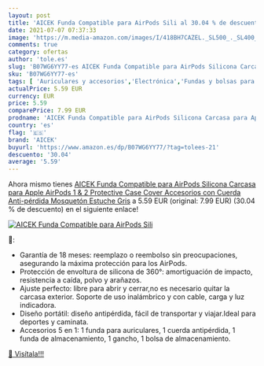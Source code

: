 ```yaml
---
layout: post
title: 'AICEK Funda Compatible para AirPods Sili al 30.04 % de descuento'
date: 2021-07-07 07:37:33
image: 'https://m.media-amazon.com/images/I/418BH7CAZEL._SL500_._SL400_.jpg'
comments: true
category: ofertas
author: 'tole.es'
slug: 'B07WG6YY77-es AICEK Funda Compatible para AirPods Silicona Carcasa para...'
sku: 'B07WG6YY77-es'
tags: [ 'Auriculares y accesorios','Electrónica','Fundas y bolsas para auriculares','aicek','apple', ]
actualPrice: 5.59 EUR
currency: EUR
price: 5.59
comparePrice: 7.99 EUR
prodname: 'AICEK Funda Compatible para AirPods Silicona Carcasa para Apple AirPods 1 & 2 Protective Case Cover Accesorios con Cuerda Anti-pérdida Mosquetón Estuche  Gris'
country: 'es'
flag: '🇪🇸'
brand: 'AICEK'
buyurl: 'https://www.amazon.es/dp/B07WG6YY77/?tag=tolees-21'
descuento: '30.04'
average: '5.59'
---
```


Ahora mismo tienes [AICEK Funda Compatible para AirPods Silicona Carcasa para Apple AirPods 1 & 2 Protective Case Cover Accesorios con Cuerda Anti-pérdida Mosquetón Estuche  Gris](https://www.amazon.es/dp/B07WG6YY77/?tag=tolees-21) a 5.59 EUR (original: 7.99 EUR) (30.04 %  de descuento) en el siguiente enlace!

[![AICEK Funda Compatible para AirPods Sili](https://m.media-amazon.com/images/I/418BH7CAZEL._SL500_._SL400_.jpg)](https://www.amazon.es/dp/B07WG6YY77/?tag=tolees-21)

🔎:

- Garantía de 18 meses: reemplazo o reembolso sin preocupaciones, asegurando la máxima protección para los AirPods.
- Protección de envoltura de silicona de 360°: amortiguación de impacto, resistencia a caída, polvo y arañazos.
- Ajuste perfecto: libre para abrir y cerrar,no es necesario quitar la carcasa exterior. Soporte de uso inalámbrico y con cable, carga y luz indicadora.
- Diseño portátil: diseño antipérdida, fácil de transportar y viajar.Ideal para deportes y caminata.
- Accesorios 5 en 1: 1 funda para auriculares, 1 cuerda antipérdida, 1 funda de almacenamiento, 1 gancho, 1 bolsa de almacenamiento.

[🛒 Visítala!!!](https://www.amazon.es/dp/B07WG6YY77/?tag=tolees-21)

